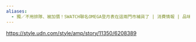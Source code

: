 ```yaml
---
aliases:
  - 獨／不用排隊、被加價！SWATCH聯名OMEGA登月表在這兩門市補貨了 | 消費情報 | 品味生活 | udnSTYLE
---
```


https://style.udn.com/style/amp/story/11350/6208389